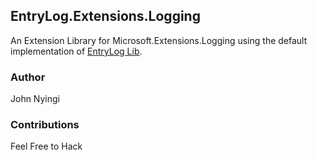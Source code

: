 ## EntryLog.Extensions.Logging
An Extension Library for Microsoft.Extensions.Logging using the default implementation of [EntryLog Lib](https://github.com/j0nimost/EntryLog).

### Author
John Nyingi

### Contributions
Feel Free to Hack 